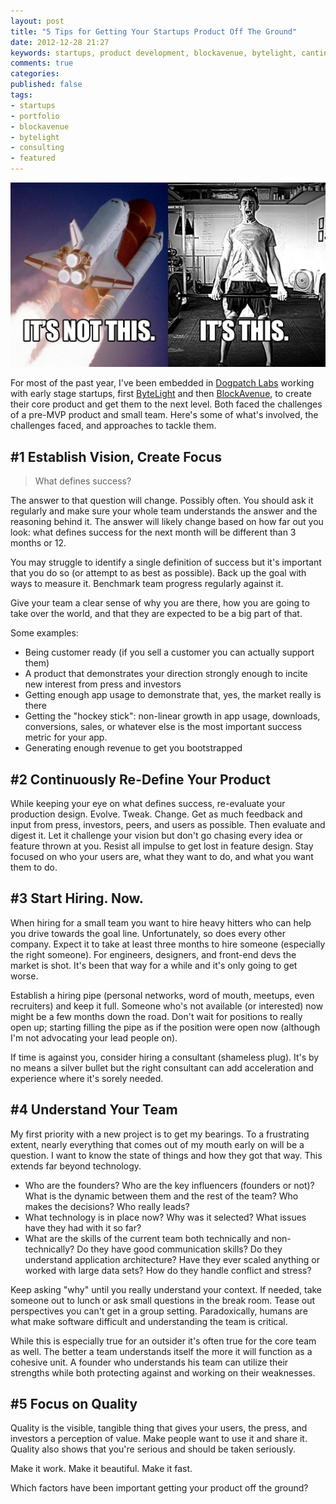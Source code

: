 ```yaml
---
layout: post
title: "5 Tips for Getting Your Startups Product Off The Ground"
date: 2012-12-28 21:27
keywords: startups, product development, blockavenue, bytelight, cantina consulting, success, vision, hiring
comments: true
categories: 
published: false
tags:
- startups
- portfolio
- blockavenue
- bytelight
- consulting
- featured
---
```


![Lift off getting your startup product off the ground](/images/getting-your-startup-off-the-ground.jpg)

For most of the past year, I've been embedded in [Dogpatch Labs](http://dogpatchlabs.com) working with early stage startups, first [ByteLight](http://www.bytelight.com/ "Indoor Location") and then [BlockAvenue](http://www.blockavenue.com/ "Neighborhood Reviews"), to create their core product and get them to the next level. Both faced the challenges of a pre-MVP product and small team. Here's some of what's involved, the challenges faced, and approaches to tackle them.

<!-- more -->

## #1 Establish Vision, Create Focus

> What defines success?

The answer to that question will change. Possibly often. You should ask it regularly and make sure your whole team understands the answer and the reasoning behind it. The answer will likely change based on how far out you look: what defines success for the next month will be different than 3 months or 12.

You may struggle to identify a single definition of success but it's important that you do so (or attempt to as best as possible). Back up the goal with ways to measure it. Benchmark team progress regularly against it.

Give your team a clear sense of why you are there, how you are going to take over the world, and that they are expected to be a big part of that.

Some examples:

* Being customer ready (if you sell a customer you can actually support them)
* A product that demonstrates your direction strongly enough to incite new interest from press and investors
* Getting enough app usage to demonstrate that, yes, the market really is there
* Getting the "hockey stick": non-linear growth in app usage, downloads, conversions, sales, or whatever else is the most important success metric for your app.
* Generating enough revenue to get you bootstrapped

## #2 Continuously Re-Define Your Product

While keeping your eye on what defines success, re-evaluate your production design. Evolve. Tweak. Change. Get as much feedback and input from press, investors, peers, and users as possible. Then evaluate and digest it. Let it challenge your vision but don't go chasing every idea or feature thrown at you. Resist all impulse to get lost in feature design. Stay focused on who your users are, what they want to do, and what you want them to do.

## #3 Start Hiring. Now.

When hiring for a small team you want to hire heavy hitters who can help you drive towards the goal line. Unfortunately, so does every other company. Expect it to take at least three months to hire someone (especially the right someone). For engineers, designers, and front-end devs the market is shot. It's been that way for a while and it's only going to get worse.

Establish a hiring pipe (personal networks, word of mouth, meetups, even recruiters) and keep it full. Someone who's not available (or interested) now might be a few months down the road. Don't wait for positions to really open up; starting filling the pipe as if the position were open now (although I'm not advocating your lead people on).

If time is against you, consider hiring a consultant (shameless plug). It's by no means a silver bullet but the right consultant can add acceleration and experience where it's sorely needed.

## #4 Understand Your Team

My first priority with a new project is to get my bearings. To a frustrating extent, nearly everything that comes out of my mouth early on will be a question. I want to know the state of things and how they got that way. This extends far beyond technology.

* Who are the founders? Who are the key influencers (founders or not)? What is the dynamic between them and the rest of the team? Who makes the decisions? Who really leads?
* What technology is in place now? Why was it selected? What issues have they had with it so far?
* What are the skills of the current team both technically and non-technically? Do they have good communication skills? Do they understand application architecture? Have they ever scaled anything or worked with large data sets? How do they handle conflict and stress?

Keep asking "why" until you really understand your context. If needed, take someone out to lunch or ask small questions in the break room. Tease out perspectives you can't get in a group setting. Paradoxically, humans are what make software difficult and understanding the team is critical.

While this is especially true for an outsider it's often true for the core team as well. The better a team understands itself the more it will function as a cohesive unit. A founder who understands his team can utilize their strengths while both protecting against and working on their weaknesses.

## #5 Focus on Quality

Quality is the visible, tangible thing that gives your users, the press, and investors a perception of value. Make people want to use it and share it. Quality also shows that you're serious and should be taken seriously.

Make it work. Make it beautiful. Make it fast.

Which factors have been important getting your product off the ground?
